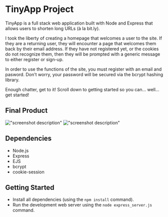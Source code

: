 # TinyApp Project

TinyApp is a full stack web application built with Node and Express that allows users to shorten long URLs (à la bit.ly).

I took the liberty of creating a homepage that welcomes a user to the site. If they are a returning user, they will encounter a page that welcomes them back by their email address. If they have not registered yet, or the cookies do not recognize them, then they will be prompted with a generic message to either register or sign-up. 

In order to use the functions of the site, you must register with an email and pasword. Don't worry, your password will be secured via the bcrypt hashing library.

Enough chatter, get to it! Scroll down to getting started so you can... well... get started!

## Final Product

!["screenshot description"](#)
!["screenshot description"](#)

## Dependencies

- Node.js
- Express
- EJS
- bcrypt
- cookie-session

## Getting Started

- Install all dependencies (using the `npm install` command).
- Run the development web server using the `node express_server.js` command.